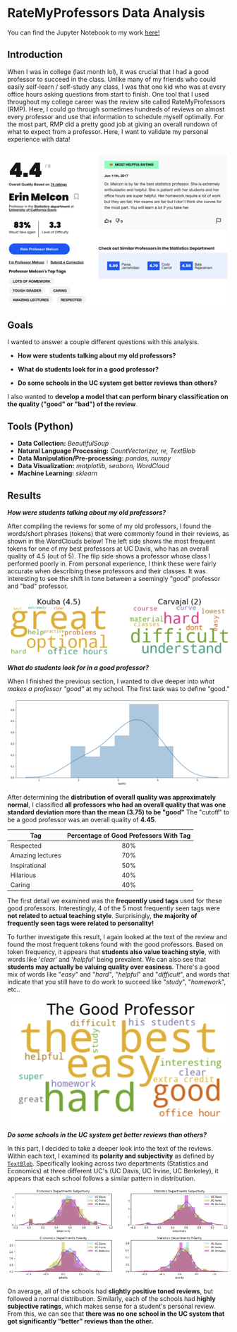 # RateMyProfessors Data Analysis

You can find the Jupyter Notebook to my work [here!](https://github.com/tylerchang23/ratemyprof/blob/master/RMP_FINAL.ipynb)

## Introduction

When I was in college (last month lol), it was crucial that I had a good professor to succeed in the class. Unlike many of my friends who could easily self-learn / self-study any class, I was that one kid who was at every office hours asking questions from start to finish. One tool that I used throughout my college career was the review site called RateMyProfessors (RMP). Here, I could go through sometimes hundreds of reviews on almost every professor and use that information to schedule myself optimally. For the most part, RMP did a pretty good job at giving an overall rundown of what to expect from a professor. Here, I want to validate my personal experience with data!

![alt text](https://github.com/tylerchang23/ratemyprof/blob/master/images/erin.png)

## Goals

I wanted to answer a couple different questions with this analysis.

* **How were students talking about my old professors?**

* **What do students look for in a good professor?**

* **Do some schools in the UC system get better reviews than others?**

I also wanted to **develop a model that can perform binary classification on the quality ("good" or "bad") of the review**.

## Tools (Python)

* **Data Collection:** *BeautifulSoup*
* **Natural Language Processing:** *CountVectorizer, re, TextBlob*
* **Data Manipulation/Pre-processing:** *pandas, numpy*
* **Data Visualization:** *matplotlib, seaborn, WordCloud*
* **Machine Learning:** *sklearn*

## Results

***How were students talking about my old professors?***

After compiling the reviews for some of my old professors, I found the words/short phrases (tokens) that were commonly found in their reviews, as shown in the WordClouds below! The left side shows the most frequent tokens for one of my best professors at UC Davis, who has an overall quality of 4.5 (out of 5). The flip side shows a professor whose class I performed poorly in. From personal experience, I think these were fairly accurate when describing these professors and their classes. It was interesting to see the shift in tone between a seemingly "good" professor and "bad" professor.

![alt text](https://github.com/tylerchang23/ratemyprof/blob/master/images/wordcloud.png)

***What do students look for in a good professor?***

When I finished the previous section, I wanted to dive deeper into *what makes a professor "good"* at my school. The first task was to define "good."

![alt text](https://github.com/tylerchang23/ratemyprof/blob/master/images/quality_dist.png)

After determining the **distribution of overall quality was approximately normal**, I classified **all professors who had an overall quality that was one standard deviation more than the mean (3.75) to be "good"** The "cutoff" to be a good professor was an overall quality of **4.45**.

| Tag       | Percentage of Good Professors With Tag|
| ------------- |:-------------:|
| Respected| 80% |
| Amazing lectures| 70% |   
| Inspirational | 50% |
| Hilarious | 40% |
| Caring | 40% |

The first detail we examined was the **frequently used tags** used for these good professors. Interestingly, 4 of the 5 most frequently seen tags were **not related to actual teaching style**. Surprisingly, **the majority of frequently seen tags were related to personality!**

To further investigate this result, I again looked at the text of the review and found the most frequent tokens found with the good professors. Based on token frequency, it appears that **students also value teaching style**, with words like '*clear*' and '*helpful*' being prevalent. We can also see that **students may actually be valuing quality over easiness**. There's a good mix of words like "*easy*" and "*hard"*, "*helpful*" and "*difficult*", and words that indicate that you still have to do work to succeed like "*study*", "*homework*", etc..

![alt text](https://github.com/tylerchang23/ratemyprof/blob/master/images/good_prof.png)

***Do some schools in the UC system get better reviews than others?***

In this part, I decided to take a deeper look into the text of the reviews. Within each text, I examined its **polarity and subjectivity** as defined by [`TextBlob`](https://textblob.readthedocs.io/en/dev/). Specifically looking across two departments (Statistics and Economics) at three different UC's (UC Davis, UC Irvine, UC Berkeley), it appears that each school follows a similar pattern in distribution.

![alt text](https://github.com/tylerchang23/ratemyprof/blob/master/images/schools.png)

On average, all of the schools had **slightly positive toned reviews**, but followed a normal distribution. Similarly, each of the schools had **highly subjective ratings**, which makes sense for a student's personal review. From this, we can see that **there was no one school in the UC system that got significantly "better" reviews than the other.**
